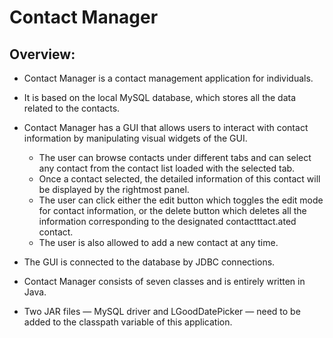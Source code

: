 # Contact Manager
## Overview:
* Contact Manager is a contact management application for individuals. 
* It is based on the local MySQL database, which stores all the data related to the contacts. 
* Contact Manager has a GUI that allows users to interact with contact information by manipulating visual widgets of the GUI. 
    * The user can browse contacts under different tabs and can select any contact from the contact list loaded with the selected tab. 
    * Once a contact selected, the detailed information of this contact will be displayed by the rightmost panel. 
    * The user can click either the edit button which toggles the edit mode for contact information, or the delete button which deletes all the information corresponding to the designated contactttact.ated contact.
    * The user is also allowed to add a new contact at any time.
      
* The GUI is connected to the database by JDBC connections.
* Contact Manager consists of seven classes and is entirely written in Java.
* Two JAR files — MySQL driver and LGoodDatePicker — need to be added to the classpath variable of this application.